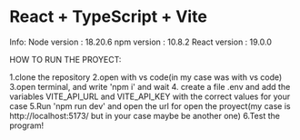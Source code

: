 # React + TypeScript + Vite

Info:
Node version : 18.20.6
npm version : 10.8.2
React version : 19.0.0


HOW TO RUN THE PROYECT:

1.clone the repository
2.open with vs code(in my case was with vs code)
3.open terminal, and write 'npm i' and wait
4. create a file .env and add the variables VITE_API_URL and VITE_API_KEY with the correct values for your case
5.Run 'npm run dev' and open the url for open the proyect(my case is http://localhost:5173/ but in your case maybe be another one)
6.Test the program!
